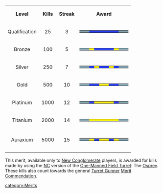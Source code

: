 <table>
<tbody>
<tr class="odd">
<td style="text-align: center;"><p><b>Level</b></p></td>
<td style="text-align: center;"><p><b>Kills</b></p></td>
<td style="text-align: center;"><p><b>Streak</b></p></td>
<td style="text-align: center;"><p><b>Award</b></p></td>
</tr>
<tr class="even">
<td style="text-align: center;"><p>Qualification</p></td>
<td style="text-align: center;"><p>25</p></td>
<td style="text-align: center;"><p>3</p></td>
<td style="text-align: center;"><table class="bigmerit">
<td bgcolor="#83a5b3">
</td>
<td bgcolor="#83a5b3">
</td>
<td bgcolor="#283efd">
</td>
<td bgcolor="#283efd">
</td>
<td bgcolor="#283efd">
</td>
<td bgcolor="#283efd">
</td>
<td bgcolor="#283efd">
</td>
<td bgcolor="#283efd">
</td>
<td bgcolor="#83a5b3">
</td>
<td bgcolor="#83a5b3">
</td>
</table></td>
</tr>
<tr class="odd">
<td style="text-align: center;"><p>Bronze</p></td>
<td style="text-align: center;"><p>100</p></td>
<td style="text-align: center;"><p>5</p></td>
<td style="text-align: center;"><table class="bigmerit">
<td bgcolor="#83a5b3">
</td>
<td bgcolor="#83a5b3">
</td>
<td bgcolor="#fded0f">
</td>
<td bgcolor="#283efd">
</td>
<td bgcolor="#283efd">
</td>
<td bgcolor="#283efd">
</td>
<td bgcolor="#283efd">
</td>
<td bgcolor="#fded0f">
</td>
<td bgcolor="#83a5b3">
</td>
<td bgcolor="#83a5b3">
</td>
</table></td>
</tr>
<tr class="even">
<td style="text-align: center;"><p>Silver</p></td>
<td style="text-align: center;"><p>250</p></td>
<td style="text-align: center;"><p>7</p></td>
<td style="text-align: center;"><table class="bigmerit">
<td bgcolor="#83a5b3">
</td>
<td bgcolor="#83a5b3">
</td>
<td bgcolor="#283efd">
</td>
<td bgcolor="#fded0f">
</td>
<td bgcolor="#283efd">
</td>
<td bgcolor="#283efd">
</td>
<td bgcolor="#fded0f">
</td>
<td bgcolor="#283efd">
</td>
<td bgcolor="#83a5b3">
</td>
<td bgcolor="#83a5b3">
</td>
</table></td>
</tr>
<tr class="odd">
<td style="text-align: center;"><p>Gold</p></td>
<td style="text-align: center;"><p>500</p></td>
<td style="text-align: center;"><p>10</p></td>
<td style="text-align: center;"><table class="bigmerit">
<td bgcolor="#83a5b3">
</td>
<td bgcolor="#83a5b3">
</td>
<td bgcolor="#283efd">
</td>
<td bgcolor="#283efd">
</td>
<td bgcolor="#fded0f">
</td>
<td bgcolor="#fded0f">
</td>
<td bgcolor="#283efd">
</td>
<td bgcolor="#283efd">
</td>
<td bgcolor="#83a5b3">
</td>
<td bgcolor="#83a5b3">
</td>
</table></td>
</tr>
<tr class="even">
<td style="text-align: center;"><p>Platinum</p></td>
<td style="text-align: center;"><p>1000</p></td>
<td style="text-align: center;"><p>12</p></td>
<td style="text-align: center;"><table class="bigmerit">
<td bgcolor="#83a5b3">
</td>
<td bgcolor="#83a5b3">
</td>
<td bgcolor="#283efd">
</td>
<td bgcolor="#fded0f">
</td>
<td bgcolor="#fded0f">
</td>
<td bgcolor="#fded0f">
</td>
<td bgcolor="#fded0f">
</td>
<td bgcolor="#283efd">
</td>
<td bgcolor="#83a5b3">
</td>
<td bgcolor="#83a5b3">
</td>
</table></td>
</tr>
<tr class="odd">
<td style="text-align: center;"><p>Titanium</p></td>
<td style="text-align: center;"><p>2000</p></td>
<td style="text-align: center;"><p>14</p></td>
<td style="text-align: center;"><table class="bigmerit">
<td bgcolor="#83a5b3">
</td>
<td bgcolor="#83a5b3">
</td>
<td bgcolor="#fded0f">
</td>
<td bgcolor="#fded0f">
</td>
<td bgcolor="#fded0f">
</td>
<td bgcolor="#fded0f">
</td>
<td bgcolor="#fded0f">
</td>
<td bgcolor="#fded0f">
</td>
<td bgcolor="#83a5b3">
</td>
<td bgcolor="#83a5b3">
</td>
</table></td>
</tr>
<tr class="even">
<td style="text-align: center;"></td>
<td style="text-align: center;"></td>
<td style="text-align: center;"></td>
<td style="text-align: center;"></td>
</tr>
<tr class="odd">
<td style="text-align: center;"><p>Auraxium</p></td>
<td style="text-align: center;"><p>5000</p></td>
<td style="text-align: center;"><p>15</p></td>
<td style="text-align: center;"><table class="bigmerit">
<td bgcolor="#83a5b3">
</td>
<td bgcolor="#83a5b3">
</td>
<td bgcolor="#fded0f">
</td>
<td bgcolor="#283efd">
</td>
<td bgcolor="#fded0f">
</td>
<td bgcolor="#fded0f">
</td>
<td bgcolor="#283efd">
</td>
<td bgcolor="#fded0f">
</td>
<td bgcolor="#83a5b3">
</td>
<td bgcolor="#83a5b3">
</td>
</table></td>
</tr>
<tr class="even">
<td style="text-align: center;"></td>
<td style="text-align: center;"></td>
<td style="text-align: center;"></td>
<td style="text-align: center;"></td>
</tr>
<tr class="odd">
<td style="text-align: center;"></td>
<td style="text-align: center;"></td>
<td style="text-align: center;"></td>
<td style="text-align: center;"></td>
</tr>
</tbody>
</table>

This merit, available only to [New
Conglomerate](New_Conglomerate.md "wikilink") players, is awarded for kills
made by using the [NC](NC.md "wikilink") version of the [One-Manned Field
Turret](One-Manned_Field_Turret.md "wikilink"): The
[Osprey](Osprey.md "wikilink"). These kills also count towards the general
[Turret Gunner](Turret_Gunner.md "wikilink") [Merit
Commendation](Merit_Commendation.md "wikilink").

[category:Merits](category:Merits.md "wikilink")
